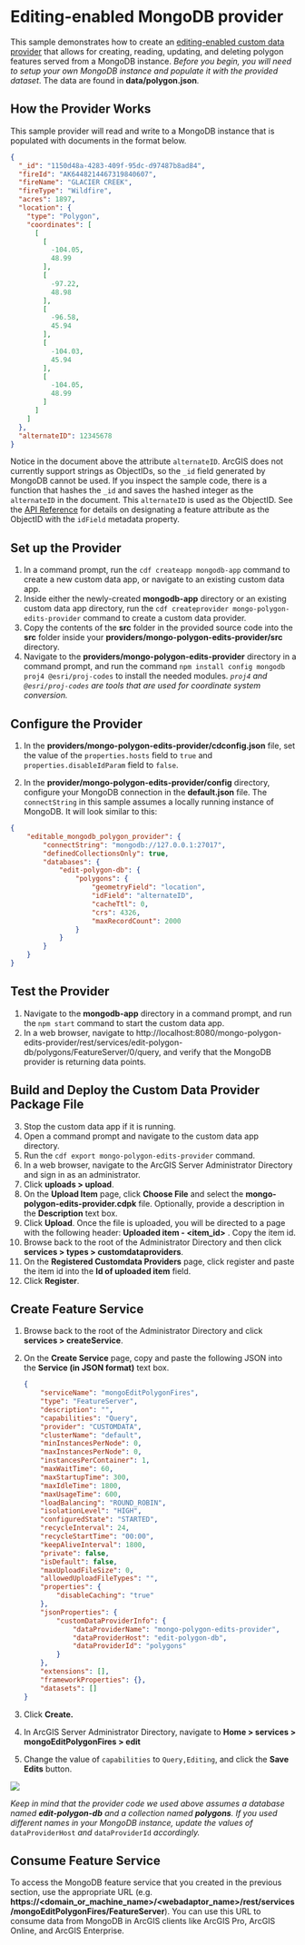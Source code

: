 # Editing-enabled MongoDB provider

This sample demonstrates how to create an [editing-enabled custom data provider](https://developers.arcgis.com/enterprise-sdk/guide/custom-data-feeds/editable-custom-data-provider/) that allows for creating, reading, updating, and deleting polygon features served from a MongoDB instance. 
_Before you begin, you will need to setup your own MongoDB instance and populate it 
with the provided dataset_. The data are found in **data/polygon.json**.

## How the Provider Works

This sample provider will read and write to a MongoDB instance that is populated
with documents in the format below.

````json
{
  "_id": "1150d48a-4283-409f-95dc-d97487b8ad84",
  "fireId": "AK6448214467319840607",
  "fireName": "GLACIER CREEK",
  "fireType": "Wildfire",
  "acres": 1897,
  "location": {
    "type": "Polygon",
    "coordinates": [
      [
        [
          -104.05,
          48.99
        ],
        [
          -97.22,
          48.98
        ],
        [
          -96.58,
          45.94
        ],
        [
          -104.03,
          45.94
        ],
        [
          -104.05,
          48.99
        ]
      ]
    ]
  },
  "alternateID": 12345678
}
````
Notice in the document above the attribute `alternateID`. ArcGIS does not currently support strings as ObjectIDs, so the `_id` field generated by MongoDB cannot be used. If you inspect the sample code, there is a function that hashes the `_id` and saves the hashed integer as the `alternateID` in the document. This `alternateID` is used as the ObjectID. See the [API Reference](https://developers.arcgis.com/enterprise-sdk/guide/custom-data-feeds/custom-data-provider-api-reference/) for details on designating a feature attribute as the ObjectID with the `idField` metadata property.

## Set up the Provider

1.  In a command prompt, run the `cdf createapp mongodb-app` command to create a new custom
    data app, or navigate to an existing custom data app.
2.  Inside either the newly-created **mongodb-app** directory or an existing custom data app directory, 
    run the `cdf createprovider mongo-polygon-edits-provider` command to create a custom data provider.
3.  Copy the contents of the **src** folder in the provided source code into
    the **src** folder inside your **providers/mongo-polygon-edits-provider/src**
    directory.
4.  Navigate to the **providers/mongo-polygon-edits-provider** directory in a
    command prompt, and run the command `npm install config mongodb proj4 @esri/proj-codes` to install the needed modules. _`proj4` and `@esri/proj-codes` are tools that are used for coordinate system conversion._

## Configure the Provider

1.  In the **providers/mongo-polygon-edits-provider/cdconfig.json** file, set the value of the
    `properties.hosts` field to `true` and
    `properties.disableIdParam` field to `false`.

2.  In the **provider/mongo-polygon-edits-provider/config** directory, configure your MongoDB
    connection in the **default.json** file. The `connectString` in this sample assumes a locally running instance of MongoDB. It will look similar to this:

````json
{
    "editable_mongodb_polygon_provider": {
        "connectString": "mongodb://127.0.0.1:27017",
        "definedCollectionsOnly": true,
        "databases": {
            "edit-polygon-db": {
                "polygons": {
                    "geometryField": "location",
                    "idField": "alternateID",
                    "cacheTtl": 0,
                    "crs": 4326,
                    "maxRecordCount": 2000
                }
            }
        }
    }
}
````

## Test the Provider

1.  Navigate to the **mongodb-app** directory in a command prompt, and
    run the `npm start` command to start the custom data app.
2.  In a web browser, navigate to
    http://localhost:8080/mongo-polygon-edits-provider/rest/services/edit-polygon-db/polygons/FeatureServer/0/query,
    and verify that the MongoDB provider is returning data points.

## Build and Deploy the Custom Data Provider Package File

3.  Stop the custom data app if it is running.
4.  Open a command prompt and navigate to the custom data app directory.
5.  Run the `cdf export mongo-polygon-edits-provider` command.
6.  In a web browser, navigate to the ArcGIS Server Administrator
    Directory and sign in as an administrator.
7.  Click **uploads \> upload**.
8.  On the **Upload Item** page, click **Choose File** and select the
    **mongo-polygon-edits-provider.cdpk** file. Optionally, provide a
    description in the **Description** text box.
9.  Click **Upload**. Once the file is uploaded, you will be directed to
    a page with the following header: **Uploaded item - \<item_id\>** .
    Copy the item id.
10. Browse back to the root of the Administrator Directory and then
    click **services \> types \> customdataproviders**.
11. On the **Registered Customdata Providers** page, click register and
    paste the item id into the **Id of uploaded item** field.
12. Click **Register**.

## Create Feature Service

1.  Browse back to the root of the Administrator Directory and click
    **services \> createService**.

2.  On the **Create Service** page, copy and paste the following JSON
    into the **Service (in JSON format)** text box.

    ```json
    {
        "serviceName": "mongoEditPolygonFires",
        "type": "FeatureServer",
        "description": "",
        "capabilities": "Query",
        "provider": "CUSTOMDATA",
        "clusterName": "default",
        "minInstancesPerNode": 0,
        "maxInstancesPerNode": 0,
        "instancesPerContainer": 1,
        "maxWaitTime": 60,
        "maxStartupTime": 300,
        "maxIdleTime": 1800,
        "maxUsageTime": 600,
        "loadBalancing": "ROUND_ROBIN",
        "isolationLevel": "HIGH",
        "configuredState": "STARTED",
        "recycleInterval": 24,
        "recycleStartTime": "00:00",
        "keepAliveInterval": 1800,
        "private": false,
        "isDefault": false,
        "maxUploadFileSize": 0,
        "allowedUploadFileTypes": "",
        "properties": {
            "disableCaching": "true"
        },
        "jsonProperties": {
            "customDataProviderInfo": {
                "dataProviderName": "mongo-polygon-edits-provider",
                "dataProviderHost": "edit-polygon-db",
                "dataProviderId": "polygons"
            }
        },
        "extensions": [],
        "frameworkProperties": {},
        "datasets": []
    }

    ```

3.  Click **Create.**

4. In ArcGIS Server Administrator Directory, navigate to **Home > services > mongoEditPolygonFires > edit**

5. Change the value of `capabilities` to `Query,Editing`, and click the **Save Edits** button.

![](./images/editable-polygon-fires-admin-edit.png)

_Keep in mind that the provider code we used above assumes a database named
**edit-polygon-db** and a collection named **polygons**. If you used different names
in your MongoDB instance, update the values of_ `dataProviderHost` _and_ 
`dataProviderId` _accordingly._

## Consume Feature Service

To access the MongoDB feature service that you created in the
previous section, use the appropriate URL (e.g. **https://\<domain_or_machine_name\>/\<webadaptor_name\>/rest/services/mongoEditPolygonFires/FeatureServer**).
You can use this URL to consume data from MongoDB in ArcGIS clients like
ArcGIS Pro, ArcGIS Online, and ArcGIS Enterprise.